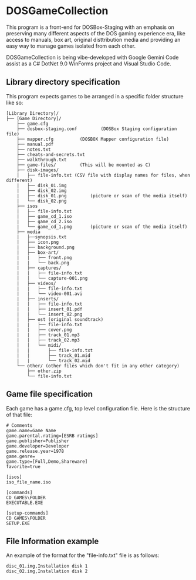 # DOSGameCollection

This program is a front-end for DOSBox-Staging with an emphasis on preserving many different aspects of the DOS gaming experience era, like access to manuals, box art, original disttribution media and providing an easy way to manage games isolated from each other.

DOSGameCollection is being vibe-developed with Google Gemini Code assist as a C# DotNet 9.0 WinForms project and Visual Studio Code.

## Library directory specification

This program expects games to be arranged in a specific folder structure like so:

```
[Library Directory]/
├── [Game Directory]/
    ├── game.cfg
    ├── dosbox-staging.conf         (DOSBox Staging configuration file)
    ├── mapper.cfg          (DOSBOX Mapper configuration file)
    ├── manual.pdf
    ├── notes.txt
    ├── cheats-and-secrets.txt
    ├── walkthrough.txt
    ├── game-files/         (This will be mounted as C)
    ├── disk-images/
    |   ├── file-info.txt (CSV file with display names for files, when different)
    |   ├── disk_01.img
    |   ├── disk_02.img
    |   ├── disk_01.png         (picture or scan of the media itself)
    |   └── disk_02.png
    ├── isos
    |   ├── file-info.txt
    |   ├── game_cd_1.iso
    |   ├── game_cd_2.iso
    |   └── game_cd_1.png       (picture or scan of the media itself)
    ├── media
    |   ├──synopsis.txt
    |   ├── icon.png
    |   ├── background.png
    |   ├── box-art/
    |   |   ├── front.png
    |   |   └── back.png
    |   ├── captures/
    |   |   ├── file-info.txt
    |   |   └── capture-001.png
    |   ├── videos/
    |   |   ├── file-info.txt
    |   |   └── video-001.avi
    |   ├── inserts/
    |   |   ├── file-info.txt
    |   |   ├── insert_01.pdf
    |   |   └── insert_02.png
    |   ├── ost (original soundtrack)
    |   |   ├── file-info.txt
    |   |   ├── cover.png 
    |   |   ├── track_01.mp3
    |   |   ├── track_02.mp3
    |   |   └── midi/
    |   |       ├── file-info.txt
    |   |       ├── track_01.mid   
    |   |       └── track_02.mid   
    └── other/ (other files which don't fit in any other category)
        ├── other.zip
        └── file-info.txt
```

## Game file specification

Each game has a game.cfg, top level configuration file. Here is the structure of that file:

```
# Comments
game.name=Game Name
game.parental.rating=[ESRB ratings]
game.publisher=Publisher
game.developer=Developer
game.release.year=1978
game.genre=
game.type=[Full,Demo,Shareware]
favorite=true

[isos]
iso_file_name.iso

[commands]
CD GAMES\FOLDER
EXECUTABLE.EXE

[setup-commands]
CD GAMES\FOLDER
SETUP.EXE
```

## File Information example

An example of the format for the "file-info.txt" file is as follows:

```
disc_01.img,Installation disk 1
disc_02.img,Installation disk 2
```
